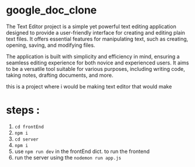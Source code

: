 # google_doc_clone

The Text Editor project is a simple yet powerful text editing application designed to provide a user-friendly interface for creating and editing plain text files. It offers essential features for manipulating text, such as creating, opening, saving, and modifying files.

The application is built with simplicity and efficiency in mind, ensuring a seamless editing experience for both novice and experienced users. It aims to be a versatile tool suitable for various purposes, including writing code, taking notes, drafting documents, and more.


this is a project where i would be making text editor that would make 
# steps :
1. `cd frontEnd`
2. `npm i `
3. `cd server`
4. `npm i `
5.  use  `npm run dev` in the frontEnd dict. to run the frontend 
6.  run the server using the `nodemon run app.js` 
